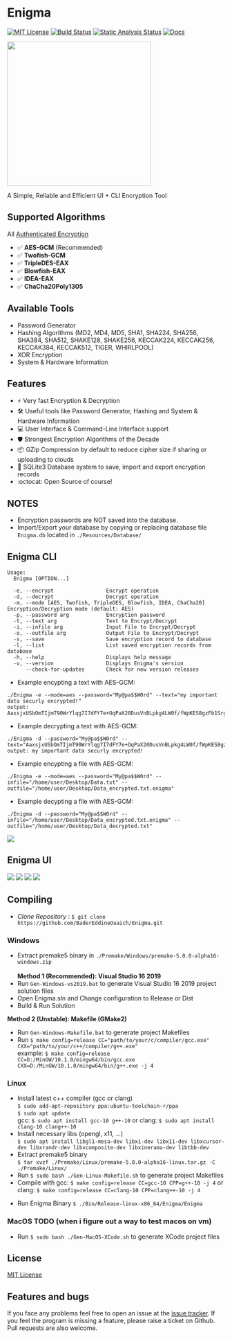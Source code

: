 # Enigma
<!--WORKFLOW-->
[![MIT License](https://img.shields.io/badge/license-MIT-yellow)](https://github.com/BaderEddineOuaich/Enigma/blob/master/LICENSE.md)
[![Build Status](https://github.com/BaderEddineOuaich/Enigma/workflows/build/badge.svg)](https://github.com/BaderEddineOuaich/Enigma/actions?workflow=build) 
[![Static Analysis Status](https://github.com/BaderEddineOuaich/Enigma/workflows/static-analysis/badge.svg)](https://github.com/BaderEddineOuaich/Enigma/actions?workflow=static-analysis)
[![Docs](https://codedocs.xyz/doxygen/doxygen.svg)](https://badereddineouaich.github.io/Enigma)


<!--LOGO-->
<!-- ![Enigma](Resources/Branding/EnigmaLogoWolf_860x869.png) -->
<!-- <img src="Resources/Branding/EnigmaLogoWolf_860x869.png" width="330"/> -->
<img src="Resources/Branding/Logo.png" width="333" />

<!--DESCRIOTION-->
A Simple, Reliable and Efficient UI + CLI Encryption Tool<br>
<!--
Built to solve 3 problems i had:
- huge personal files take too much space in storage clouds <strong>(Solved by Compression)</strong>
- if someone accessed my storage's account, you know. <strong>(Solved by Encryption)</strong>
- just can't trust other programs to do the above two for me plus Enigma and is a cool name to waste (in memory of Alan Turing)
-->



## Supported Algorithms
All [Authenticated Encryption](https://www.cryptopp.com/wiki/Authenticated_Encryption)
- :white_check_mark: <strong>AES-GCM</strong> (Recommended)
- :white_check_mark: <strong>Twofish-GCM</strong>
- :white_check_mark: <strong>TripleDES-EAX</strong>
- :white_check_mark: <strong>Blowfish-EAX</strong>
- :white_check_mark: <strong>IDEA-EAX</strong>
- :white_check_mark: <strong>ChaCha20Poly1305</strong>
<!-- - :white_check_mark: <strong>RSA-OAEP-SHA256</strong> -->
<!-- - [ ] algo || [x] algo -->


## Available Tools
- Password Generator
- Hashing Algorithms (MD2, MD4, MD5, SHA1, SHA224, SHA256, SHA384, SHA512, SHAKE128, SHAKE256, KECCAK224, KECCAK256, KECCAK384, KECCAK512, TIGER, WHIRLPOOL)
- XOR Encryption
- System & Hardware Information

## Features
- :zap: Very fast Encryption & Decryption
- :hammer_and_wrench: Useful tools like Password Generator, Hashing and System & Hardware Information
- :computer: User Interface & Command-Line Interface support
- :shield: Strongest Encryption Algorithms of the Decade
- :package:	GZip Compression by default to reduce cipher size if sharing or uploading to clouds
- :briefcase: SQLite3 Database system to save, import and export encryption records
- :octocat: Open Source of course!
<!--- :detective: Auto-detect algorithm used for encryption (no need to keep remembering which algorithm you used, just remember your password, and store cipher base64-text or encrypted file somewhere preferably clouds)-->


## NOTES
- Encryption passwords are NOT saved into the database.
- Import/Export your database by copying or replacing database file `Enigma.db` located in `./Resources/Database/`


## Enigma CLI
```text
Usage:
  Enigma [OPTION...]

  -e, --encrypt                 Encrypt operation
  -d, --decrypt                 Decrypt operation
  -m, --mode [AES, Twofish, TripleDES, Blowfish, IDEA, ChaCha20] Encryption/Decryption mode (default: AES)
  -p, --password arg            Encryption password
  -t, --text arg                Text to Encrypt/Decrypt
  -i, --infile arg              Input File to Encrypt/Decrypt
  -o, --outfile arg             Output File to Encrypt/Decrypt
  -s, --save                    Save encryption record to database
  -l, --list                    List saved encryption records from database
  -h, --help                    Displays help message
  -v, --version                 Displays Enigma's version
      --check-for-updates       Check for new version releases
```
- Example encypting a text with AES-GCM:<br>
```text
./Enigma -e --mode=aes --password="My@pa$$W0rd" --text="my important data securly encrypted!"
output: AaxsjxUSbOmTIjmT90WrYlqg7I7dFY7e+OqPaX20DusVnBLpkg4LW0f/fWpKES8gzFb1SrglpVt0goGfijzVHx+ULjuT
```
- Example decrypting a text with AES-GCM:<br>
```text
./Enigma -d --password="My@pa$$W0rd" --text="AaxsjxUSbOmTIjmT90WrYlqg7I7dFY7e+OqPaX20DusVnBLpkg4LW0f/fWpKES8gzFb1SrglpVt0goGfijzVHx+ULjuT"
output: my important data securly encrypted!
```
<!--<img src="Resources/ScreenShots/CLI-EncryptDecryptText-Demo.png"/><br>-->

- Example encypting a file with AES-GCM:<br>
```text
./Enigma -e --mode=aes --password="My@pa$$W0rd" --infile="/home/user/Desktop/Data.txt" --outfile="/home/user/Desktop/Data_encrypted.txt.enigma"
```
- Example decypting a file with AES-GCM:<br>
```text
./Enigma -d --password="My@pa$$W0rd" --infile="/home/user/Desktop/Data_encrypted.txt.enigma" --outfile="/home/user/Desktop/Data_decrypted.txt"
```
<!-- <img src="Resources/ScreenShots/CLI-EncryptDecryptFile-Demo.png"/><br> -->
<img src="Resources/ScreenShots/4.png"/><br>



## Enigma UI
<img src="Resources/ScreenShots/Main-Menu-Demo.png"/>
<img src="Resources/ScreenShots/2.png"/>
<img src="Resources/ScreenShots/My-Encryptions-Demo.png"/>
<img src="Resources/ScreenShots/Tools-Demo.png"/>

<!--
<img width="300" src="Resources/ScreenShots/UI-MainMenuScene.png"/>  <img width="300" src="Resources/ScreenShots/UI-EncryptText-Demo.png"/>  <img width="300" src="Resources/ScreenShots/UI-DecryptText-Demo.png"/>  <img width="300" src="Resources/ScreenShots/UI-EncryptFile-Demo.png"/>  <img width="300" src="Resources/ScreenShots/UI-DecryptFile-Demo.png"/>
-->

<!--
Latest Test on `Windows 10 Version 20H2`
<img src="Resources/Dev Process/Windows-Latest.png"/>
<br>
Latest Test on `Linux Mint Cinnamon 19.3 Tricia`
<img src="Resources/Dev Process/Linux-Latest.png"/>
-->


## Compiling
- <i>Clone Repository</i> : `$ git clone https://github.com/BaderEddineOuaich/Enigma.git`<br>

### Windows
 - Extract premake5 binary in `./Premake/Windows/premake-5.0.0-alpha16-windows.zip`<br><br>
<strong>Method 1 (Recommended): Visual Studio 16 2019</strong>
 - Run `Gen-Windows-vs2019.bat` to generate Visual Studio 16 2019 project solution files
 - Open Enigma.sln and Change configuration to Release or Dist
 - Build & Run Solution
<!-- - Copy Resources/ folder next to the executable at `.\Bin\Release-windows-x86_64\Enigma\Enigma.exe` and Run it<br><br>-->
<strong>Method 2 (Unstable): Makefile (GMake2)</strong>
 - Run `Gen-Windows-Makefile.bat` to generate project Makefiles<br>
 - Run `$ make config=release CC="path/to/your/c/compiler/gcc.exe" CXX="path/to/your/c++/compiler/g++.exe"`<br>
   example: `$ make config=release CC=D:/MinGW/10.1.0/mingw64/bin/gcc.exe CXX=D:/MinGW/10.1.0/mingw64/bin/g++.exe -j 4`<br>
<!-- - Copy `Resources/` folder next to the executable at `.\Bin\Release-windows-x86_64\Enigma\Enigma.exe` and Run it  -->

### Linux
 - Install latest c++ compiler (gcc or clang)<br>
  `$ sudo add-apt-repository ppa:ubuntu-toolchain-r/ppa`<br>
	`$ sudo apt update`<br>
	gcc: `$ sudo apt install gcc-10 g++-10` or clang: `$ sudo apt install clang-10 clang++-10`<br>
 - Install necessary libs (opengl, x11, ...)<br>
  `$ sudo apt install libgl1-mesa-dev libxi-dev libx11-dev libxcursor-dev libxrandr-dev libxcomposite-dev libxinerama-dev libtbb-dev`
 - Extract premake5 binary<br>
  `$ tar xvzf ./Premake/Linux/premake-5.0.0-alpha16-linux.tar.gz -C ./Premake/Linux/`
 - Run `$ sudo bash ./Gen-Linux-Makefile.sh` to generate project Makefiles
 - Compile with gcc: `$ make config=release CC=gcc-10 CPP=g++-10 -j 4` or clang: `$ make config=release CC=clang-10 CPP=clang++-10 -j 4` <br> 
<!--  replace -j X with number of threads to use for compilation, the more the faster<br>
   replace release with dist for full performance -->
<!--  - Copy `Resources/` folder next to the executable at `./Bin/Release-linux-x86_64/Enigma/Enigma` --> 
 - Run Enigma Binary `$ ./Bin/Release-linux-x86_64/Enigma/Enigma`

### MacOS TODO (when i figure out a way to test macos on vm)
- Run `$ sudo bash ./Gen-MacOS-XCode.sh` to generate XCode project files<br>


## License
[MIT License](LICENSE.md)


## Features and bugs

If you face any problems feel free to open an issue at the [issue tracker][tracker]. If you feel the program is missing a feature, please raise a ticket on Github. Pull requests are also welcome.

[tracker]: https://github.com/BaderEddineOuaich/Enigma/issues
